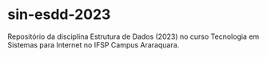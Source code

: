 # sin-esdd-2023
Repositório da disciplina Estrutura de Dados (2023) no curso Tecnologia em Sistemas para Internet no IFSP Campus Araraquara.

